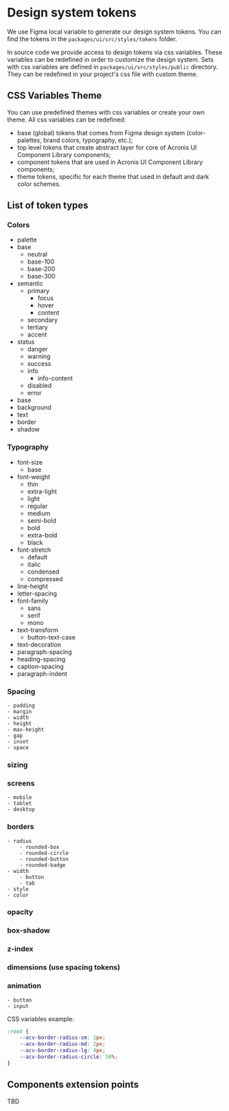 # Design system tokens

We use Figma local variable to generate our design system tokens. 
You can find the tokens in the `packages/ui/src/styles/tokens` folder.

In source code we provide access to design tokens via css variables.
These variables can be redefined in order to customize the design system.
Sets with css variables are defined in `packages/ui/src/styles/public` directory.
They can be redefined in your project's css file with custom theme.

## CSS Variables Theme

You can use predefined themes with css variables or create your own theme.
All css variables can be redefined:

- base (global) tokens that comes from Figma design system (color-palettes, brand colors, typography, etc.);
- top level tokens that create abstract layer for core of Acronis UI Component Library components;
- component tokens that are used in Acronis UI Component Library components;
- theme tokens, specific for each theme that used in default and dark color schemes.

## List of token types

### Colors

- palette
- base
    - neutral
    - base-100
    - base-200
    - base-300
- semantic
    - primary
        - focus
        - hover
        - content
    - secondary
    - tertiary
    - accent
- status
    - danger
    - warning
    - success
    - info
        - info-content
    - disabled
    - error
- base
- background
- text
- border
- shadow

### Typography

- font-size
  - base
- font-weight
    - thin
    - extra-light
    - light
    - regular
    - medium
    - semi-bold
    - bold
    - extra-bold
    - black
- font-stretch
    - default
    - italic
    - condensed
    - compressed
- line-height
- letter-spacing
- font-family
    - sans
    - serif
    - mono
- text-transform
    - button-text-case
- text-decoration
- paragraph-spacing
- heading-spacing
- caption-spacing
- paragraph-indent

### Spacing
    - padding
    - margin
    - width
    - height
    - max-height
    - gap
    - inset
    - space
    
### sizing
### screens
    - mobile
    - tablet
    - desktop
### borders
    - radius
        - rounded-box
        - rounded-circle
        - rounded-button
        - rounded-badge
    - width
        - button
        - tab
    - style
    - color
### opacity
### box-shadow
### z-index
### dimensions (use spacing tokens)
### animation
    - button
    - input

CSS variables example:

```css
:root {
    --acv-border-radius-sm: 1px;
    --acv-border-radius-md: 2px;
    --acv-border-radius-lg: 4px;
    --acv-border-radius-circle: 50%;
}
```

## Components extension points

TBD
